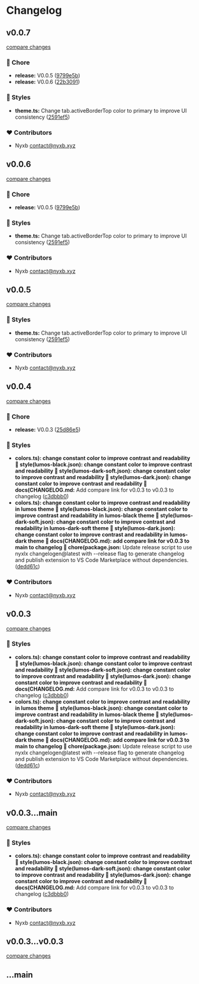 # Changelog


## v0.0.7

[compare changes](https://github.com/nyxb/vscode-theme-lumos/compare/v0.0.6...v0.0.7)


### 🏡 Chore

  - **release:** V0.0.5 ([9799e5b](https://github.com/nyxb/vscode-theme-lumos/commit/9799e5b))
  - **release:** V0.0.6 ([22b3091](https://github.com/nyxb/vscode-theme-lumos/commit/22b3091))

### 🎨 Styles

  - **theme.ts:** Change tab.activeBorderTop color to primary to improve UI consistency ([2591ef5](https://github.com/nyxb/vscode-theme-lumos/commit/2591ef5))

### ❤️  Contributors

- Nyxb <contact@nyxb.xyz>

## v0.0.6

[compare changes](https://github.com/nyxb/vscode-theme-lumos/compare/v0.0.6...v0.0.6)


### 🏡 Chore

  - **release:** V0.0.5 ([9799e5b](https://github.com/nyxb/vscode-theme-lumos/commit/9799e5b))

### 🎨 Styles

  - **theme.ts:** Change tab.activeBorderTop color to primary to improve UI consistency ([2591ef5](https://github.com/nyxb/vscode-theme-lumos/commit/2591ef5))

### ❤️  Contributors

- Nyxb <contact@nyxb.xyz>

## v0.0.5

[compare changes](https://github.com/nyxb/vscode-theme-lumos/compare/v0.0.6...v0.0.5)


### 🎨 Styles

  - **theme.ts:** Change tab.activeBorderTop color to primary to improve UI consistency ([2591ef5](https://github.com/nyxb/vscode-theme-lumos/commit/2591ef5))

### ❤️  Contributors

- Nyxb <contact@nyxb.xyz>

## v0.0.4

[compare changes](https://github.com/nyxb/vscode-theme-lumos/compare/v0.0.3...v0.0.4)


### 🏡 Chore

  - **release:** V0.0.3 ([25d86e5](https://github.com/nyxb/vscode-theme-lumos/commit/25d86e5))

### 🎨 Styles

  - **colors.ts): change constant color to improve contrast and readability 🎨 style(lumos-black.json): change constant color to improve contrast and readability 🎨 style(lumos-dark-soft.json): change constant color to improve contrast and readability 🎨 style(lumos-dark.json): change constant color to improve contrast and readability 📝 docs(CHANGELOG.md:** Add compare link for v0.0.3 to v0.0.3 to changelog ([c3dbbb0](https://github.com/nyxb/vscode-theme-lumos/commit/c3dbbb0))
  - **colors.ts): change constant color to improve contrast and readability in lumos theme 🎨 style(lumos-black.json): change constant color to improve contrast and readability in lumos-black theme 🎨 style(lumos-dark-soft.json): change constant color to improve contrast and readability in lumos-dark-soft theme 🎨 style(lumos-dark.json): change constant color to improve contrast and readability in lumos-dark theme 📝 docs(CHANGELOG.md): add compare link for v0.0.3 to main to changelog 🚀 chore(package.json:** Update release script to use nyxlx changelogen@latest with --release flag to generate changelog and publish extension to VS Code Marketplace without dependencies. ([dedd61c](https://github.com/nyxb/vscode-theme-lumos/commit/dedd61c))

### ❤️  Contributors

- Nyxb <contact@nyxb.xyz>

## v0.0.3

[compare changes](https://github.com/nyxb/vscode-theme-lumos/compare/v0.0.3...v0.0.3)


### 🎨 Styles

  - **colors.ts): change constant color to improve contrast and readability 🎨 style(lumos-black.json): change constant color to improve contrast and readability 🎨 style(lumos-dark-soft.json): change constant color to improve contrast and readability 🎨 style(lumos-dark.json): change constant color to improve contrast and readability 📝 docs(CHANGELOG.md:** Add compare link for v0.0.3 to v0.0.3 to changelog ([c3dbbb0](https://github.com/nyxb/vscode-theme-lumos/commit/c3dbbb0))
  - **colors.ts): change constant color to improve contrast and readability in lumos theme 🎨 style(lumos-black.json): change constant color to improve contrast and readability in lumos-black theme 🎨 style(lumos-dark-soft.json): change constant color to improve contrast and readability in lumos-dark-soft theme 🎨 style(lumos-dark.json): change constant color to improve contrast and readability in lumos-dark theme 📝 docs(CHANGELOG.md): add compare link for v0.0.3 to main to changelog 🚀 chore(package.json:** Update release script to use nyxlx changelogen@latest with --release flag to generate changelog and publish extension to VS Code Marketplace without dependencies. ([dedd61c](https://github.com/nyxb/vscode-theme-lumos/commit/dedd61c))

### ❤️  Contributors

- Nyxb <contact@nyxb.xyz>

## v0.0.3...main

[compare changes](https://github.com/nyxb/vscode-theme-lumos/compare/v0.0.3...main)


### 🎨 Styles

  - **colors.ts): change constant color to improve contrast and readability 🎨 style(lumos-black.json): change constant color to improve contrast and readability 🎨 style(lumos-dark-soft.json): change constant color to improve contrast and readability 🎨 style(lumos-dark.json): change constant color to improve contrast and readability 📝 docs(CHANGELOG.md:** Add compare link for v0.0.3 to v0.0.3 to changelog ([c3dbbb0](https://github.com/nyxb/vscode-theme-lumos/commit/c3dbbb0))

### ❤️  Contributors

- Nyxb <contact@nyxb.xyz>

## v0.0.3...v0.0.3

[compare changes](https://github.com/nyxb/vscode-theme-lumos/compare/v0.0.3...v0.0.3)

## ...main

